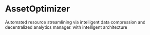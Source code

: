 # AssetOptimizer
Automated resource streamlining via intelligent data compression and decentralized analytics manager. with intelligent architecture
